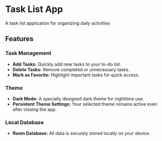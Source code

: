 # Task List App

A task list application for organizing daily activities

## Features

### Task Management
- **Add Tasks:** Quickly add new tasks to your to-do list.
- **Delete Tasks:** Remove completed or unnecessary tasks.
- **Mark as Favorite:** Highlight important tasks for quick access.

### Theme
- **Dark Mode:** A specially designed dark theme for nighttime use.
- **Persistent Theme Settings:** Your selected theme remains active even after closing the app.

### Local Database
- **Room Database:** All data is securely stored locally on your device.

